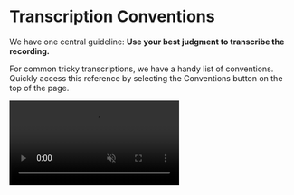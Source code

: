 # Transcription Conventions

We have one central guideline:
<strong class="highlight">Use your best judgment to transcribe the recording.</strong>

For common tricky transcriptions, we have a handy list of conventions. Quickly access this reference by selecting the Conventions button on the top of the page.

<video src="https://s3.amazonaws.com/togetherwelisten.nypl.org/video/twl_sample_conventions.mp4" preload="auto" class="toggle-sound sample-video" autoplay loop muted></video>
